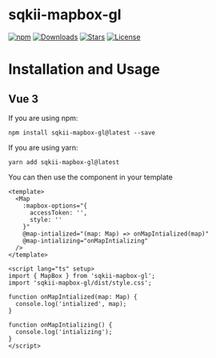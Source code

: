 # sqkii-mapbox-gl

[![npm](https://img.shields.io/npm/v/sqkii-mapbox-gl)](https://www.npmjs.com/package/sqkii-mapbox-gl) [![Downloads](https://img.shields.io/npm/dt/sqkii-mapbox-gl)](https://www.npmjs.com/package/sqkii-mapbox-gl) [![Stars](https://img.shields.io/github/stars/danh121097/vue-mapbox-gl?style=flat-square)](https://github.com/danh121097/vue-mapbox-gl/stargazers) [![License](https://img.shields.io/npm/l/sqkii-mapbox-gl)](https://github.com/danh121097/vue-mapbox-gl/blob/main/LICENSE.md)

# Installation and Usage

## Vue 3

If you are using npm:

```shell
npm install sqkii-mapbox-gl@latest --save
```

If you are using yarn:

```shell
yarn add sqkii-mapbox-gl@latest
```

You can then use the component in your template

```vue
<template>
  <Map
    :mapbox-options="{
      accessToken: '',
      style: ''
    }"
    @map-intialized="(map: Map) => onMapIntialized(map)"
    @map-intializing="onMapIntializing"
  />
</template>

<script lang="ts" setup>
import { MapBox } from 'sqkii-mapbox-gl';
import 'sqkii-mapbox-gl/dist/style.css';

function onMapIntialized(map: Map) {
  console.log('intialized', map);
}

function onMapIntializing() {
  console.log('intializing');
}
</script>
```
